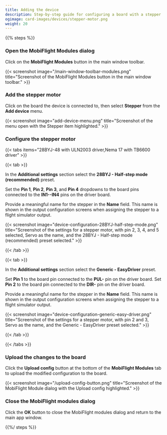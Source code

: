 ```yaml
---
title: Adding the device
description: Step-by-step guide for configuring a board with a stepper motor in MobiFlight.
ogimage: card-images/devices/stepper-motor.png
weight: 20
---
```


{{% steps %}}

### Open the MobiFlight Modules dialog

Click on the **MobiFlight Modules** button in the main window toolbar.

{{< screenshot image="/main-window-toolbar-modules.png" title="Screenshot of the MobiFlight Modules button in the main window toolbar." >}}

### Add the stepper motor

Click on the board the device is connected to, then select **Stepper** from the **Add device** menu.

{{< screenshot image="add-device-menu.png" title="Screenshot of the menu open with the Stepper item highlighted." >}}

### Configure the stepper motor

{{< tabs items="28BYJ-48 with ULN2003 driver,Nema 17 with TB6600 driver" >}}

{{< tab >}}

In the **Additional settings** section select the **28BYJ - Half-step mode (recommended)** preset.

Set the **Pin 1**, **Pin 2**, **Pin 3**, and **Pin 4** dropdowns to the board pins connected to the **IN1--IN4** pins on the driver board.

Provide a meaningful name for the stepper in the **Name** field. This name is shown in the output configuration screens when assigning the stepper to a flight simulator output.

{{< screenshot image="device-configuration-28BYJ-half-step-mode.png" title="Screenshot of the settings for a stepper motor, with pin 2, 3, 4, and 5 selected, Servo as the name, and the 28BYJ - Half-step mode (recommended) preset selected." >}}

{{< /tab >}}

{{< tab >}}

In the **Additional settings** section select the **Generic - EasyDriver** preset.

Set **Pin 1** to the board pin connected to the **PUL-** pin on the driver board. Set **Pin 2** to the board pin connected to the **DIR-** pin on the driver board.

Provide a meaningful name for the stepper in the **Name** field. This name is shown in the output configuration screens when assigning the stepper to a flight simulator output.

{{< screenshot image="device-configuration-generic-easy-driver.png" title="Screenshot of the settings for a stepper motor, with pin 2 and 3, Servo as the name, and the Generic - EasyDriver preset selected." >}}

{{< /tab >}}

{{< /tabs >}}

### Upload the changes to the board

Click the **Upload config** button at the bottom of the **MobiFlight Modules** tab to upload the modified configuration to the board.

{{< screenshot image="/upload-config-button.png" title="Screenshot of the MobiFlight Module dialog with the Upload config highlighted." >}}

### Close the MobiFlight modules dialog

Click the **OK** button to close the MobiFlight modules dialog and return to the main app window.

{{%/ steps %}}
